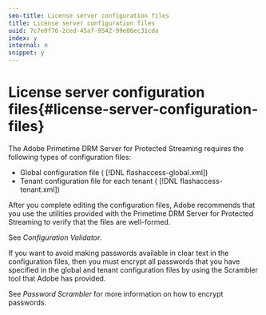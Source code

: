 ```yaml
---
seo-title: License server configuration files
title: License server configuration files
uuid: 7c7e0f76-2ced-45af-9542-99e06ec31cda
index: y
internal: n
snippet: y
---
```


# License server configuration files{#license-server-configuration-files}

The Adobe Primetime DRM Server for Protected Streaming requires the following types of configuration files:

* Global configuration file ( [!DNL flashaccess-global.xml]) 
* Tenant configuration file for each tenant ( [!DNL flashaccess-tenant.xml])

After you complete editing the configuration files, Adobe recommends that you use the utilities provided with the Primetime DRM Server for Protected Streaming to verify that the files are well-formed.

See *Configuration Validator*.

If you want to avoid making passwords available in clear text in the configuration files, then you must encrypt all passwords that you have specified in the global and tenant configuration files by using the Scrambler tool that Adobe has provided.

See *Password Scrambler* for more information on how to encrypt passwords. 
